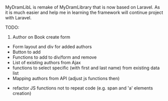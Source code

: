 MyDramLibL is remake of MyDramLibrary that is now based on Laravel.
As it is much easier and help me in learning the framework will continue project with Laravel.

TODO:
1. Author on Book create form
+ Form layout and div for added authors
+ Button to add
+ Functions to add to div/form and remove
+ List of existing authors from Ajax
+ functions to select specific (with first and last name) from existing data list
+ Mapping authors from API (adjust js functions then)
- refactor JS functions not to repeat code (e.g. span and 'a' elements creation)

